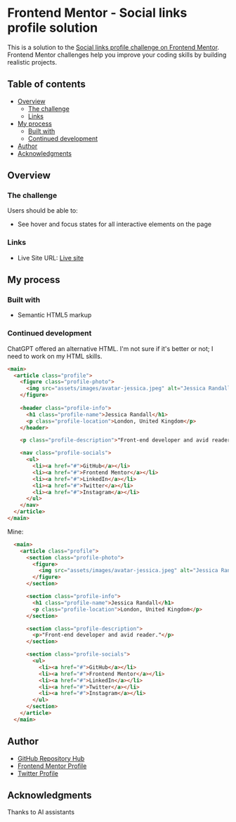 # Frontend Mentor - Social links profile solution

This is a solution to the [Social links profile challenge on Frontend Mentor](https://www.frontendmentor.io/challenges/social-links-profile-UG32l9m6dQ). Frontend Mentor challenges help you improve your coding skills by building realistic projects. 

## Table of contents

- [Overview](#overview)
  - [The challenge](#the-challenge)
  - [Links](#links)
- [My process](#my-process)
  - [Built with](#built-with)
  - [Continued development](#continued-development)
- [Author](#author)
- [Acknowledgments](#acknowledgments)

## Overview

### The challenge

Users should be able to:

- See hover and focus states for all interactive elements on the page

### Links

- Live Site URL: [Live site](http://toxa-dev.github.io/frontendmentor.io-social-links-profile)

## My process

### Built with

- Semantic HTML5 markup

### Continued development

ChatGPT offered an alternative HTML. I'm not sure if it's better or not; I need to work on my HTML skills.

```html
<main>
  <article class="profile">
    <figure class="profile-photo">
      <img src="assets/images/avatar-jessica.jpeg" alt="Jessica Randall's avatar">
    </figure>
    
    <header class="profile-info">
      <h1 class="profile-name">Jessica Randall</h1>
      <p class="profile-location">London, United Kingdom</p>
    </header>

    <p class="profile-description">"Front-end developer and avid reader."</p>

    <nav class="profile-socials">
      <ul>
        <li><a href="#">GitHub</a></li>
        <li><a href="#">Frontend Mentor</a></li>
        <li><a href="#">LinkedIn</a></li>
        <li><a href="#">Twitter</a></li>
        <li><a href="#">Instagram</a></li>
      </ul>
    </nav>
  </article>
</main>
```

Mine:
```html
  <main>
    <article class="profile">
      <section class="profile-photo">
        <figure>
          <img src="assets/images/avatar-jessica.jpeg" alt="Jessica Randall's avatar">
        </figure>
      </section>

      <section class="profile-info">
        <h1 class="profile-name">Jessica Randall</h1>
        <p class="profile-location">London, United Kingdom</p>
      </section>

      <section class="profile-description">
        <p>"Front-end developer and avid reader."</p>
      </section>

      <section class="profile-socials">
        <ul>
          <li><a href="#">GitHub</a></li>
          <li><a href="#">Frontend Mentor</a></li>
          <li><a href="#">LinkedIn</a></li>
          <li><a href="#">Twitter</a></li>
          <li><a href="#">Instagram</a></li>
        </ul>
      </section>
    </article>
  </main>
```
## Author

- [GitHub Repository Hub](https://toxa-dev.github.io/)
- [Frontend Mentor Profile](https://www.frontendmentor.io/profile/toxa-dev)
- [Twitter Profile](https://www.twitter.com/KnightOfTheCode)

## Acknowledgments

Thanks to AI assistants

